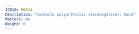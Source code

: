 ```yaml
---
ICD10: M0834
Description: "Juvenile polyarthritis (seronegative): Hand"
Matters: No
Weight: 0
---
```

